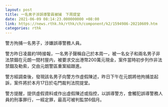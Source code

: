 ```yaml
---
layout: post
title: 一名男子涉誤導警員被捕　下周提堂
date: 2021-06-09 08:14:23.000000000 +08:00
link: https://news.rthk.hk/rthk/ch/component/k2/1594986-20210609.htm
categories: rthk
---
```


警方拘捕一名男子，涉嫌誤導警務人員。

警方昨日凌晨約1時接報，一名男子聲稱自己於本周一，被一名女子和兩名男子非法禁錮在元朗一間村屋内，被要求交出港幣200萬元現金，案件當時初步列作非法禁錮及勒索，交由元朗警區重案組跟進。

警方經調查後，發現該名男子向警方作虛假陳述，昨日下午在元朗將他拘捕並起訴，案件將於本月17日於屯門裁判法院提堂。

警方提醒，提供虛假資料或作出虛假陳述或指控，以誤導警方，會觸犯誤導警務人員的刑事罪行，一經定罪，最高可被判監禁6個月。
